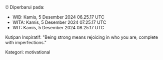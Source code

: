 ⏰ Diperbarui pada:
- WIB: Kamis, 5 Desember 2024 06.25.17 UTC
- WITA: Kamis, 5 Desember 2024 07.25.17 UTC
- WIT: Kamis, 5 Desember 2024 08.25.17 UTC

Kutipan Inspiratif:
"Being strong means rejoicing in who you are, complete with imperfections."


Kategori: motivational

